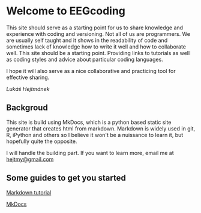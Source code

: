 # Welcome to EEGcoding

This site should serve as a starting point for us to share knowledge and experience with coding and versioning. Not all of us are programmers. We are usually self taught and it shows in the readability of code and sometimes lack of knowledge how to write it well and how to collaborate well. This site should be a starting point. Providing links to tutorials as well as coding styles and advice about particular coding languages.

I hope it will also serve as a nice collaborative and practicing tool for effective sharing.

_Lukáš Hejtmánek_

## Backgroud

This site is build using MkDocs, which is a python based static site generator that creates html from markdown. Markdown is widely used in git, R, iPython and others so I believe it won't be a nuissance to learn it, but hopefully quite the opposite.

I will handle the building part. If you want to learn more, email me at hejtmy@gmail.com

## Some guides to get you started

[Markdown tutorial](https://guides.github.com/features/mastering-markdown/)

[MkDocs](http://www.mkdocs.org/)
